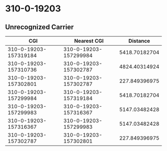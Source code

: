 # 310-0-19203
## Unrecognized Carrier


| CGI | Nearest CGI | Distance |
|-----|-------------|----------|
| 310-0-19203-157319184 | 310-0-19203-157299984 | 5418.70182704 |
| 310-0-19203-157310736 | 310-0-19203-157302787 | 4824.40314924 |
| 310-0-19203-157302801 | 310-0-19203-157302787 | 227.849396975 |
| 310-0-19203-157299984 | 310-0-19203-157319184 | 5418.70182704 |
| 310-0-19203-157299983 | 310-0-19203-157316367 | 5147.03482428 |
| 310-0-19203-157316367 | 310-0-19203-157299983 | 5147.03482428 |
| 310-0-19203-157302787 | 310-0-19203-157302801 | 227.849396975 |
